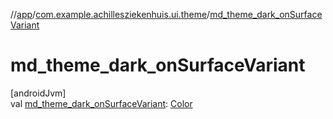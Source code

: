 //[app](../../index.md)/[com.example.achillesziekenhuis.ui.theme](index.md)/[md_theme_dark_onSurfaceVariant](md_theme_dark_on-surface-variant.md)

# md_theme_dark_onSurfaceVariant

[androidJvm]\
val [md_theme_dark_onSurfaceVariant](md_theme_dark_on-surface-variant.md): [Color](https://developer.android.com/reference/kotlin/androidx/compose/ui/graphics/Color.html)
